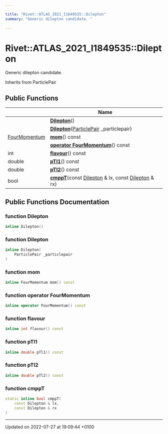 ```yaml
---

title: "Rivet::ATLAS_2021_I1849535::Dilepton"
summary: "Generic dilepton candidate. "

---
```


# Rivet::ATLAS_2021_I1849535::Dilepton



Generic dilepton candidate. 

Inherits from ParticlePair

## Public Functions

|                | Name           |
| -------------- | -------------- |
| | **[Dilepton](http://example.org/classes/structrivet_1_1atlas__2021__i1849535_1_1dilepton/#function-dilepton)**() |
| | **[Dilepton](http://example.org/classes/structrivet_1_1atlas__2021__i1849535_1_1dilepton/#function-dilepton)**(<a href="http://example.org/namespaces/namespacerivet/#typedef-particlepair">ParticlePair</a> _particlepair) |
| <a href="http://example.org/classes/classrivet_1_1fourmomentum/">FourMomentum</a> | **[mom](http://example.org/classes/structrivet_1_1atlas__2021__i1849535_1_1dilepton/#function-mom)**() const |
| | **[operator FourMomentum](http://example.org/classes/structrivet_1_1atlas__2021__i1849535_1_1dilepton/#function-operator-fourmomentum)**() const |
| int | **[flavour](http://example.org/classes/structrivet_1_1atlas__2021__i1849535_1_1dilepton/#function-flavour)**() const |
| double | **[pTl1](http://example.org/classes/structrivet_1_1atlas__2021__i1849535_1_1dilepton/#function-ptl1)**() const |
| double | **[pTl2](http://example.org/classes/structrivet_1_1atlas__2021__i1849535_1_1dilepton/#function-ptl2)**() const |
| bool | **[cmppT](http://example.org/classes/structrivet_1_1atlas__2021__i1849535_1_1dilepton/#function-cmppt)**(const <a href="http://example.org/classes/structrivet_1_1atlas__2021__i1849535_1_1dilepton/">Dilepton</a> & lx, const <a href="http://example.org/classes/structrivet_1_1atlas__2021__i1849535_1_1dilepton/">Dilepton</a> & rx) |

## Public Functions Documentation

### function Dilepton

```cpp
inline Dilepton()
```


### function Dilepton

```cpp
inline Dilepton(
    ParticlePair _particlepair
)
```


### function mom

```cpp
inline FourMomentum mom() const
```


### function operator FourMomentum

```cpp
inline operator FourMomentum() const
```


### function flavour

```cpp
inline int flavour() const
```


### function pTl1

```cpp
inline double pTl1() const
```


### function pTl2

```cpp
inline double pTl2() const
```


### function cmppT

```cpp
static inline bool cmppT(
    const Dilepton & lx,
    const Dilepton & rx
)
```


-------------------------------

Updated on 2022-07-27 at 19:09:44 +0100